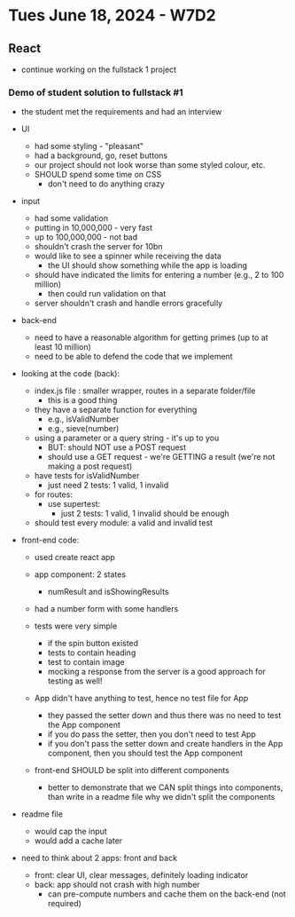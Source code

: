 # Tues June 18, 2024 - W7D2

## React
- continue working on the fullstack 1 project

### Demo of student solution to fullstack #1
- the student met the requirements and had an interview
- UI
  - had some styling - "pleasant"
  - had a background, go, reset buttons
  - our project should not look worse than some styled colour, etc.
  - SHOULD spend some time on CSS
    - don't need to do anything crazy

- input
  - had some validation
  - putting in 10,000,000 - very fast
  - up to 100,000,000 - not bad
  - shouldn't crash the server for 10bn
  - would like to see a spinner while receiving the data
    - the UI should show something while the app is loading
  - should have indicated the limits for entering a number (e.g., 2 to 100 million)
    - then could run validation on that
  - server shouldn't crash and handle errors gracefully

- back-end
  - need to have a reasonable algorithm for getting primes (up to at least 10 million)
  - need to be able to defend the code that we implement

- looking at the code (back):
  - index.js file : smaller wrapper, routes in a separate folder/file
    - this is a good thing
  - they have a separate function for everything
    - e.g., isValidNumber
    - e.g., sieve(number)
  - using a parameter or a query string - it's up to you
    - BUT:  should NOT use a POST request
    - should use a GET request - we're GETTING a result (we're not making a post request)
  - have tests for isValidNumber
    - just need 2 tests:  1 valid, 1 invalid
  - for routes:
    - use supertest:
      - just 2 tests:  1 valid, 1 invalid should be enough
  - should test every module: a valid and invalid test

- front-end code:
  - used create react app
  - app component: 2 states 
    - numResult and isShowingResults

  - had a number form with some handlers
  - tests were very simple
    - if the spin button existed
    - tests to contain heading
    - test to contain image
    - mocking a response from the server is a good approach for testing as well!
  - App didn't have anything to test, hence no test file for App
    - they passed the setter down and thus there was no need to test the App component
    - if you do pass the setter, then you don't need to test App
    - if you don't pass the setter down and create handlers in the App component, then you should test the App component

  - front-end SHOULD be split into different components
    - better to demonstrate that we CAN split things into components, than write in a readme file why we didn't split the components

- readme file
  - would cap the input
  - would add a cache later



- need to think about 2 apps: front and back
  - front:  clear UI, clear messages, definitely loading indicator
  - back: app should not crash with high number
    - can pre-compute numbers and cache them on the back-end (not required)

